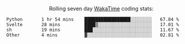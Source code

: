 <!--<p align="center">
  <img width="auto" src ="https://github-readme-stats.vercel.app/api/top-langs/?username=syrkis&layout=compact&hide_border=true&theme=darcula&bg_color=00000000&langs_count=6&hide=jupyter%20notebook,JavaScript,HTML" width = 400>
      <img src ="https://github-readme-streak-stats.herokuapp.com?user=syrkis&theme=darcula&hide_border=true&background=FFFFFF00" width = 400>

</p>-->
<p align="center">Rolling seven day <a href='https://wakatime.com/'> WakaTime</a> coding stats:</p>
<!--START_SECTION:waka-->

```text
Python       1 hr 54 mins    █████████████████░░░░░░░░   67.84 %
Svelte       28 mins         ████▒░░░░░░░░░░░░░░░░░░░░   17.01 %
sh           19 mins         ███░░░░░░░░░░░░░░░░░░░░░░   11.67 %
Other        4 mins          ▓░░░░░░░░░░░░░░░░░░░░░░░░   02.81 %
```

<!--END_SECTION:waka-->
